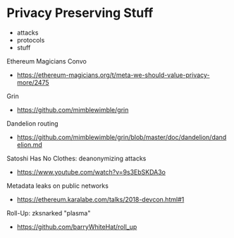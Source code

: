 # Privacy Preserving Stuff
- attacks
- protocols
- stuff

Ethereum Magicians Convo
- https://ethereum-magicians.org/t/meta-we-should-value-privacy-more/2475

Grin
- https://github.com/mimblewimble/grin

Dandelion routing
- https://github.com/mimblewimble/grin/blob/master/doc/dandelion/dandelion.md

Satoshi Has No Clothes: deanonymizing attacks
- https://www.youtube.com/watch?v=9s3EbSKDA3o

Metadata leaks on public networks
- https://ethereum.karalabe.com/talks/2018-devcon.html#1

Roll-Up: zksnarked "plasma"
- https://github.com/barryWhiteHat/roll_up
